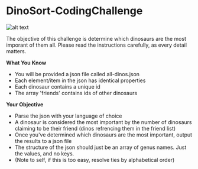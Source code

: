 # DinoSort-CodingChallenge

![alt text](https://images.askmen.com/1080x540/2016/09/26-112751-professional_jet_skier_performs_tricks_in_t_rex_costume.jpg)

The objective of this challenge is determine which dinosaurs are the most imporant of them all. Please read the instructions carefully, as every detail matters.

<b>What You Know</b>
* You will be provided a json file called all-dinos.json
* Each element/item in the json has identical properties
* Each dinosaur contains a unique id
* The array 'friends' contains ids of other dinosaurs

<b>Your Objective</b>  
* Parse the json with your language of choice
* A dinosaur is considered the most important by the number of dinosaurs claiming to be their friend (dinos refrencing them in the friend list)
* Once you've determined which dinosaurs are the most important, output the results to a json file
* The structure of the json should just be an array of genus names. Just the values, and no keys.
* (Note to self, if this is too easy, resolve ties by alphabetical order)
